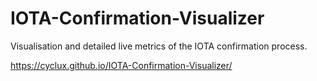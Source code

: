 # IOTA-Confirmation-Visualizer
Visualisation and detailed live metrics of the IOTA confirmation process.

https://cyclux.github.io/IOTA-Confirmation-Visualizer/
